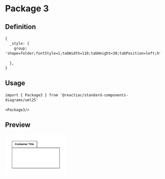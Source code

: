 # Package 3

## Definition

```
{
  _style: {
    group: 'shape=folder;fontStyle=1;tabWidth=110;tabHeight=30;tabPosition=left;html=1;boundedLbl=1;labelInHeader=1;container=1;collapsible=0;whiteSpace=wrap;',
    
  },
}
```

## Usage

```
import { Package3 } from '@reactiac/standard-components-diagrams/uml25'

<Package3/>
```

## Preview

<img src="./package-3.png" width="200"/>
